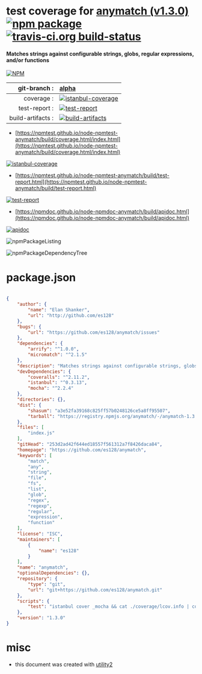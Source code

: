 # test coverage for  [anymatch (v1.3.0)](https://github.com/es128/anymatch)  [![npm package](https://img.shields.io/npm/v/npmtest-anymatch.svg?style=flat-square)](https://www.npmjs.org/package/npmtest-anymatch) [![travis-ci.org build-status](https://api.travis-ci.org/npmtest/node-npmtest-anymatch.svg)](https://travis-ci.org/npmtest/node-npmtest-anymatch)
#### Matches strings against configurable strings, globs, regular expressions, and/or functions

[![NPM](https://nodei.co/npm/anymatch.png?downloads=true&downloadRank=true&stars=true)](https://www.npmjs.com/package/anymatch)

| git-branch : | [alpha](https://github.com/npmtest/node-npmtest-anymatch/tree/alpha)|
|--:|:--|
| coverage : | [![istanbul-coverage](https://npmtest.github.io/node-npmtest-anymatch/build/coverage.badge.svg)](https://npmtest.github.io/node-npmtest-anymatch/build/coverage.html/index.html)|
| test-report : | [![test-report](https://npmtest.github.io/node-npmtest-anymatch/build/test-report.badge.svg)](https://npmtest.github.io/node-npmtest-anymatch/build/test-report.html)|
| build-artifacts : | [![build-artifacts](https://npmtest.github.io/node-npmtest-anymatch/glyphicons_144_folder_open.png)](https://github.com/npmtest/node-npmtest-anymatch/tree/gh-pages/build)|

- [https://npmtest.github.io/node-npmtest-anymatch/build/coverage.html/index.html](https://npmtest.github.io/node-npmtest-anymatch/build/coverage.html/index.html)

[![istanbul-coverage](https://npmtest.github.io/node-npmtest-anymatch/build/screenCapture.buildCi.browser.%252Ftmp%252Fbuild%252Fcoverage.lib.html.png)](https://npmtest.github.io/node-npmtest-anymatch/build/coverage.html/index.html)

- [https://npmtest.github.io/node-npmtest-anymatch/build/test-report.html](https://npmtest.github.io/node-npmtest-anymatch/build/test-report.html)

[![test-report](https://npmtest.github.io/node-npmtest-anymatch/build/screenCapture.buildCi.browser.%252Ftmp%252Fbuild%252Ftest-report.html.png)](https://npmtest.github.io/node-npmtest-anymatch/build/test-report.html)

- [https://npmdoc.github.io/node-npmdoc-anymatch/build/apidoc.html](https://npmdoc.github.io/node-npmdoc-anymatch/build/apidoc.html)

[![apidoc](https://npmdoc.github.io/node-npmdoc-anymatch/build/screenCapture.buildCi.browser.%252Ftmp%252Fbuild%252Fapidoc.html.png)](https://npmdoc.github.io/node-npmdoc-anymatch/build/apidoc.html)

![npmPackageListing](https://npmtest.github.io/node-npmtest-anymatch/build/screenCapture.npmPackageListing.svg)

![npmPackageDependencyTree](https://npmtest.github.io/node-npmtest-anymatch/build/screenCapture.npmPackageDependencyTree.svg)



# package.json

```json

{
    "author": {
        "name": "Elan Shanker",
        "url": "http://github.com/es128"
    },
    "bugs": {
        "url": "https://github.com/es128/anymatch/issues"
    },
    "dependencies": {
        "arrify": "^1.0.0",
        "micromatch": "^2.1.5"
    },
    "description": "Matches strings against configurable strings, globs, regular expressions, and/or functions",
    "devDependencies": {
        "coveralls": "^2.11.2",
        "istanbul": "^0.3.13",
        "mocha": "^2.2.4"
    },
    "directories": {},
    "dist": {
        "shasum": "a3e52fa39168c825ff57b0248126ce5a8ff95507",
        "tarball": "https://registry.npmjs.org/anymatch/-/anymatch-1.3.0.tgz"
    },
    "files": [
        "index.js"
    ],
    "gitHead": "253d2ad42f644ed18557f561312a7f8426daca84",
    "homepage": "https://github.com/es128/anymatch",
    "keywords": [
        "match",
        "any",
        "string",
        "file",
        "fs",
        "list",
        "glob",
        "regex",
        "regexp",
        "regular",
        "expression",
        "function"
    ],
    "license": "ISC",
    "maintainers": [
        {
            "name": "es128"
        }
    ],
    "name": "anymatch",
    "optionalDependencies": {},
    "repository": {
        "type": "git",
        "url": "git+https://github.com/es128/anymatch.git"
    },
    "scripts": {
        "test": "istanbul cover _mocha && cat ./coverage/lcov.info | coveralls"
    },
    "version": "1.3.0"
}
```



# misc
- this document was created with [utility2](https://github.com/kaizhu256/node-utility2)
